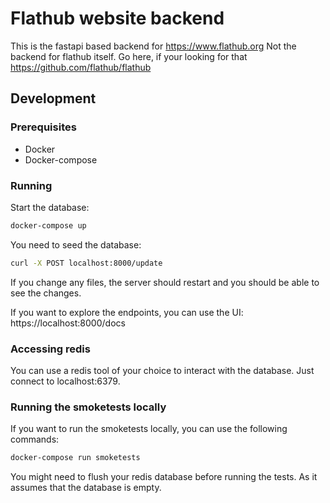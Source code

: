 # Flathub website backend

This is the fastapi based backend for https://www.flathub.org
Not the backend for flathub itself. Go here, if your looking for that https://github.com/flathub/flathub

## Development

### Prerequisites

- Docker
- Docker-compose

### Running
Start the database:
```bash
docker-compose up
```

You need to seed the database:
```bash
curl -X POST localhost:8000/update
```

If you change any files, the server should restart and you should be able to see the changes.

If you want to explore the endpoints, you can use the UI:
https://localhost:8000/docs


### Accessing redis
You can use a redis tool of your choice to interact with the database.
Just connect to localhost:6379.

### Running the smoketests locally
If you want to run the smoketests locally, you can use the following commands:
```bash
docker-compose run smoketests
```
You might need to flush your redis database before running the tests. As it assumes that the database is empty.